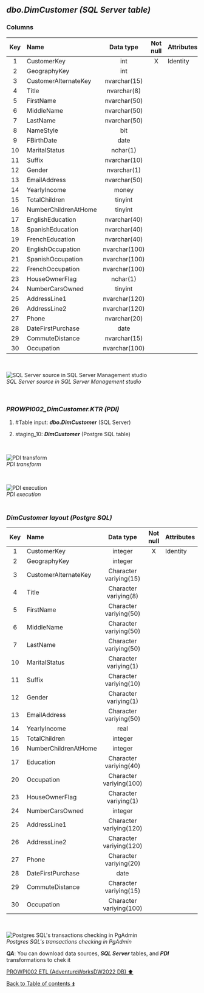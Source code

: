 ## **_dbo.DimCustomer (SQL Server table)_**  

### Columns  

| Key	| Name                     | Data type    | Not null | Attributes | References            | Description |
| :-: | :----------------------- | :----------: | :------: | :--------- | :-------------------- | :-----------|
| 1   | CustomerKey              | int          | X        | Identity   |                       | PK          |
| 2   | GeographyKey             | int          |          |            | dbo.DimGeography      | FK          |
| 3   | CustomerAlternateKey     | nvarchar(15) |          |            |                       |             |
| 4   | Title                    | nvarchar(8)  |          |            |                       |             |
| 5   | FirstName                | nvarchar(50) |          |            |                       |             |
| 6   | MiddleName               | nvarchar(50) |          |            |                       |             |
| 7   | LastName                 | nvarchar(50) |          |            |                       |             |
| 8   | NameStyle                | bit          |          |            |                       |             |
| 9   | FBirthDate               | date         |          |            |                       |             |
| 10  | MaritalStatus            | nchar(1)     |          |            |                       |             |
| 11  | Suffix                   | nvarchar(10) |          |            |                       |             |
| 12  | Gender                   | nvarchar(1)  |          |            |                       |             |
| 13  | EmailAddress             | nvarchar(50) |          |            |                       |             |
| 14  | YearlyIncome             | money        |          |            |                       |             |
| 15  | TotalChildren            | tinyint      |          |            |                       |             |
| 16  | NumberChildrenAtHome     | tinyint      |          |            |                       |             |
| 17  | EnglishEducation         | nvarchar(40) |          |            |                       | Education   |
| 18  | SpanishEducation         | nvarchar(40) |          |            |                       | deprecated  |
| 19  | FrenchEducation          | nvarchar(40) |          |            |                       | deprecated  |
| 20  | EnglishOccupation        | nvarchar(100)|          |            |                       | Occupation  |
| 21  | SpanishOccupation        | nvarchar(100)|          |            |                       | deprecated  |
| 22  | FrenchOccupation         | nvarchar(100)|          |            |                       | deprecated  |
| 23  | HouseOwnerFlag           | nchar(1)     |          |            |                       |             |
| 24  | NumberCarsOwned          | tinyint      |          |            |                       |             |
| 25  | AddressLine1             | nvarchar(120)|          |            |                       |             |
| 26  | AddressLine2             | nvarchar(120)|          |            |                       |             |
| 27  | Phone                    | nvarchar(20) |          |            |                       |             |
| 28  | DateFirstPurchase        | date         |          |            |                       |             |
| 29  | CommuteDistance          | nvarchar(15) |          |            |                       |             | 
| 30  | Occupation               | nvarchar(100)|          |            |                       |             |

   <p><br></p>  

![SQL Server source in SQL Server Management studio](https://i.imgur.com/JC2m2HP.png)  
_SQL Server source in SQL Server Management studio_  

   <p><br></p>  

### **_PROWPI002\_DimCustomer.KTR (PDI)_**   
1. #Table input: **_dbo.DimCustomer_** (SQL Server)  
2. staging_10: **_DimCustomer_** (Postgre SQL table)
 
   <p><br></p>  

  ![PDI transform](https://i.imgur.com/m1bxdmI.png)  
  _PDI transform_  

  <p><br></p>  

  ![PDI execution](https://i.imgur.com/hXiQLHz.png)  
  _PDI execution_ 

### **_<p><br>DimCustomer layout (Postgre SQL)</p>_**  

| Key | Name                     | Data type              | Not null | Attributes | References            | Description  | Metadata |
| :-: | :----------------------- | :--------------------: | :------: | :--------- | :-------------------- | :----------- | :------- |
| 1   | CustomerKey              | integer                | X        | Identity   |                       | PK           |          |
| 2   | GeographyKey             | integer                |          |            | dbo.DimGeography      | FK           |          |
| 3   | CustomerAlternateKey     | Character variying(15) |          |            |                       |              |          |
| 4   | Title                    | Character variying(8)  |          |            |                       |              |          |
| 5   | FirstName                | Character variying(50) |          |            |                       |              |          |
| 6   | MiddleName               | Character variying(50) |          |            |                       |              |          |
| 7   | LastName                 | Character variying(50) |          |            |                       |              |          |
| 10  | MaritalStatus            | Character variying(1)  |          |            |                       |              |          |
| 11  | Suffix                   | Character variying(10) |          |            |                       |              |          |
| 12  | Gender                   | Character variying(1)  |          |            |                       |              |          |
| 13  | EmailAddress             | Character variying(50) |          |            |                       |              |          |
| 14  | YearlyIncome             | real                   |          |            |                       |              |          |
| 15  | TotalChildren            | integer                |          |            |                       |              |          |
| 16  | NumberChildrenAtHome     | integer                |          |            |                       |              |          |
| 17  | Education                | Character variying(40) |          |            |                       |              |          |
| 20  | Occupation               | Character variying(100)|          |            |                       |              |          |
| 23  | HouseOwnerFlag           | Character variying(1)  |          |            |                       |              |          |
| 24  | NumberCarsOwned          | integer                |          |            |                       |              |          |
| 25  | AddressLine1             | Character variying(120)|          |            |                       |              |          |
| 26  | AddressLine2             | Character variying(120)|          |            |                       |              |          |
| 27  | Phone                    | Character variying(20) |          |            |                       |              |          |
| 28  | DateFirstPurchase        | date                   |          |            |                       |              |          |
| 29  | CommuteDistance          | Character variying(15) |          |            |                       |              |          |
| 30  | Occupation               | Character variying(100)|          |            |                       |              |          |
  
   <p><br></p>  
 
  ![Postgres SQL's transactions checking in PgAdmin](https://i.imgur.com/YZVEb6s.png)  
  _Postgres SQL's transactions checking in PgAdmin_  

  **_QA_**: You can download data sources, **_SQL Server_** tables, and **_PDI_** transformations to chek it  

[PROWPI002 ETL (AdventureWorksDW2022 DB) :arrow_up:](prowpi002_etl_adventureworksdw2022_db.md)  

[Back to Table of contents :arrow_double_up:](../README.md)